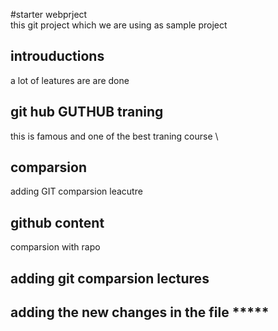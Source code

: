 #starter webprject  
this git project which we are using as sample project 

## introuductions 
a lot of leatures are are done

## git hub GUTHUB traning 
this is famous and one of the best traning course \

## comparsion 
adding GIT comparsion leacutre

## github content 
comparsion with rapo

## adding git comparsion lectures 

## adding the new changes in the file  *****

